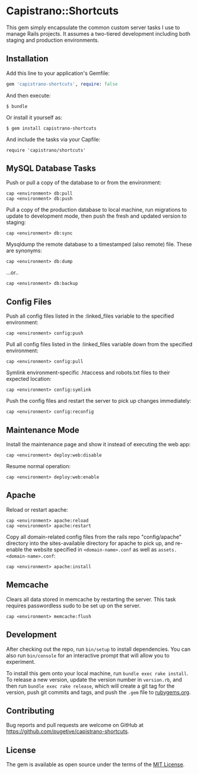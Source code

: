 # Capistrano::Shortcuts

This gem simply encapsulate the common custom server tasks I use to manage Rails projects. It assumes a two-tiered development including both staging and production environments.


## Installation

Add this line to your application's Gemfile:

```ruby
gem 'capistrano-shortcuts', require: false
```


And then execute:

    $ bundle

Or install it yourself as:

    $ gem install capistrano-shortcuts


And include the tasks via your Capfile:

    require 'capistrano/shortcuts'


## MySQL Database Tasks

Push or pull a copy of the database to or from the environment:

    cap <environment> db:pull
    cap <environment> db:push

Pull a copy of the production database to local machine, run migrations to update to development mode, then push the fresh and updated version to staging:

    cap <environment> db:sync


Mysqldump the remote database to a timestamped (also remote) file. These are synonyms:

    cap <environment> db:dump

...or..

    cap <environment> db:backup

## Config Files

Push all config files listed in the :linked_files variable to the specified environment:

    cap <environment> config:push


Pull all config files listed in the :linked_files variable down from the specified environment:

    cap <environment> config:pull


Symlink environment-specific .htaccess and robots.txt files to their expected location:

    cap <environment> config:symlink


Push the config files and restart the server to pick up changes immediately:

    cap <environment> config:reconfig


## Maintenance Mode

Install the maintenance page and show it instead of executing the web app:

    cap <environment> deploy:web:disable


Resume normal operation:

    cap <environment> deploy:web:enable


## Apache

Reload or restart apache:

    cap <environment> apache:reload
    cap <environment> apache:restart

Copy all domain-related config files from the rails repo "config/apache" directory into the sites-available directory for apache to pick up, and re-enable the website specified in <code>&lt;domain-name&gt;.conf</code> as well as <code>assets.&lt;domain-name&gt;.conf</code>:

    cap <environment> apache:install

## Memcache

Clears all data stored in memcache by restarting the server. This task requires passwordless sudo to be set up on the server.

    cap <environment> memcache:flush

## Development

After checking out the repo, run `bin/setup` to install dependencies. You can also run `bin/console` for an interactive prompt that will allow you to experiment.

To install this gem onto your local machine, run `bundle exec rake install`. To release a new version, update the version number in `version.rb`, and then run `bundle exec rake release`, which will create a git tag for the version, push git commits and tags, and push the `.gem` file to [rubygems.org](https://rubygems.org).

## Contributing

Bug reports and pull requests are welcome on GitHub at https://github.com/pugetive/capistrano-shortcuts.

## License

The gem is available as open source under the terms of the [MIT License](https://opensource.org/licenses/MIT).
